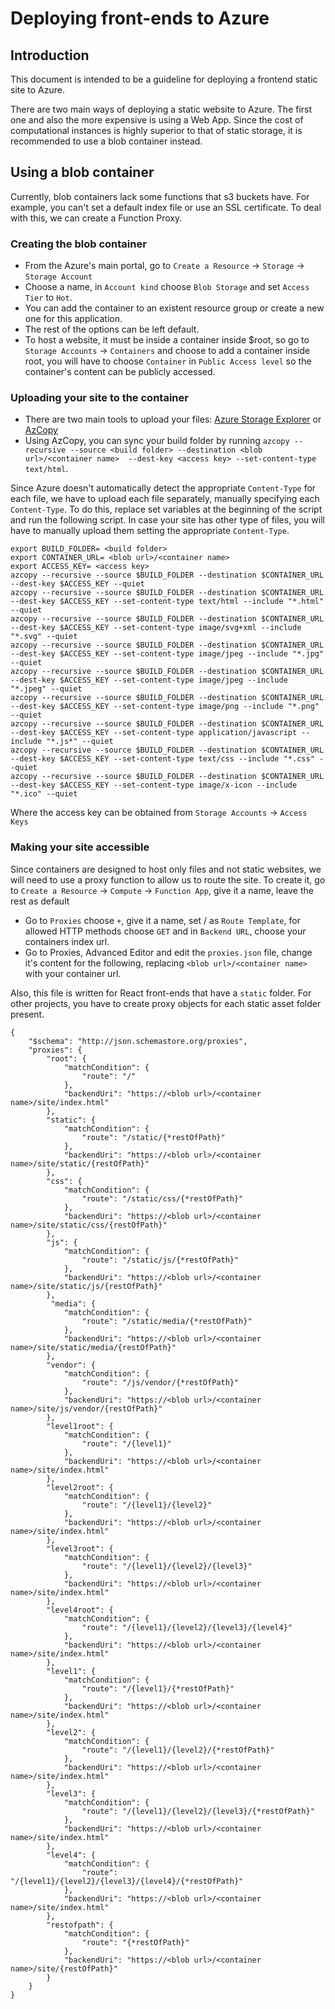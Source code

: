 # Deploying front-ends to Azure

## Introduction

This document is intended to be a guideline for deploying a frontend static site to Azure.

There are two main ways of deploying a static website to Azure. The first one and also the more expensive is using a Web App.
Since the cost of computational instances is highly superior to that of static storage, it is recommended to use a blob container instead.

## Using a blob container

Currently, blob containers lack some functions that s3 buckets have. For example, you can't set a default index file or use an SSL certificate. To deal with this, we can create a Function Proxy.

### Creating the blob container

* From the Azure's main portal, go to `Create a Resource` -> `Storage` -> `Storage Account`
* Choose a name, in `Account kind` choose `Blob Storage` and set `Access Tier` to `Hot`.
* You can add the container to an existent resource group or create a new one for this application.
* The rest of the options can be left default.
* To host a website, it must be inside a container inside $root, so go to `Storage Accounts` -> `Containers` and choose to add a container inside root, you will have to choose `Container` in `Public Access level` so the container's content can be publicly accessed.

### Uploading your site to the container
* There are two main tools to upload your files: [Azure Storage Explorer](https://azure.microsoft.com/en-us/features/storage-explorer/) or [AzCopy](https://docs.microsoft.com/en-us/azure/storage/common/storage-use-azcopy-linux)
* Using AzCopy, you can sync your build folder by running `azcopy --recursive --source <build folder> --destination <blob url>/<container name>  --dest-key <access key> --set-content-type text/html`.

Since Azure doesn't automatically detect the appropriate `Content-Type` for each file, we have to upload each file separately, manually specifying each `Content-Type`. To do this, replace set variables at the beginning of the script and run the following script. In case your site has other type of files, you will have to manually upload them setting the appropriate `Content-Type`.

```
export BUILD_FOLDER= <build folder>
export CONTAINER_URL= <blob url>/<container name>
export ACCESS_KEY= <access key>
azcopy --recursive --source $BUILD_FOLDER --destination $CONTAINER_URL  --dest-key $ACCESS_KEY --quiet
azcopy --recursive --source $BUILD_FOLDER --destination $CONTAINER_URL  --dest-key $ACCESS_KEY --set-content-type text/html --include "*.html" --quiet
azcopy --recursive --source $BUILD_FOLDER --destination $CONTAINER_URL  --dest-key $ACCESS_KEY --set-content-type image/svg+xml --include "*.svg" --quiet
azcopy --recursive --source $BUILD_FOLDER --destination $CONTAINER_URL  --dest-key $ACCESS_KEY --set-content-type image/jpeg --include "*.jpg" --quiet
azcopy --recursive --source $BUILD_FOLDER --destination $CONTAINER_URL  --dest-key $ACCESS_KEY --set-content-type image/jpeg --include "*.jpeg" --quiet
azcopy --recursive --source $BUILD_FOLDER --destination $CONTAINER_URL  --dest-key $ACCESS_KEY --set-content-type image/png --include "*.png" --quiet
azcopy --recursive --source $BUILD_FOLDER --destination $CONTAINER_URL  --dest-key $ACCESS_KEY --set-content-type application/javascript --include "*.js*" --quiet
azcopy --recursive --source $BUILD_FOLDER --destination $CONTAINER_URL  --dest-key $ACCESS_KEY --set-content-type text/css --include "*.css" --quiet
azcopy --recursive --source $BUILD_FOLDER --destination $CONTAINER_URL  --dest-key $ACCESS_KEY --set-content-type image/x-icon --include "*.ico" --quiet
```

Where the access key can be obtained from `Storage Accounts` -> `Access Keys`

### Making your site accessible
Since containers are designed to host only files and not static websites, we will need to use a proxy function to allow us to route the site.
To create it, go to `Create a Resource` -> `Compute` -> `Function App`, give it a name,   leave the rest as default
* Go to `Proxies` choose `+`, give it a name, set / as `Route Template`, for allowed HTTP methods choose `GET` and in `Backend URL`, choose your containers index url.
* Go to Proxies, Advanced Editor and edit the `proxies.json` file, change it's content for the following, replacing `<blob url>/<container name>` with your container url.

Also, this file is written for React front-ends that have a `static` folder. For other projects, you have to create proxy objects for each static asset folder present.

```
{
    "$schema": "http://json.schemastore.org/proxies",
    "proxies": {
        "root": {
            "matchCondition": {
                "route": "/"
            },
            "backendUri": "https://<blob url>/<container name>/site/index.html"
        },
        "static": {
            "matchCondition": {
                "route": "/static/{*restOfPath}"
            },
            "backendUri": "https://<blob url>/<container name>/site/static/{restOfPath}"
        },
        "css": {
            "matchCondition": {
                "route": "/static/css/{*restOfPath}"
            },
            "backendUri": "https://<blob url>/<container name>/site/static/css/{restOfPath}"
        },
        "js": {
            "matchCondition": {
                "route": "/static/js/{*restOfPath}"
            },
            "backendUri": "https://<blob url>/<container name>/site/static/js/{restOfPath}"
        },
         "media": {
            "matchCondition": {
                "route": "/static/media/{*restOfPath}"
            },
            "backendUri": "https://<blob url>/<container name>/site/static/media/{restOfPath}"
        },
        "vendor": {
            "matchCondition": {
                "route": "/js/vendor/{*restOfPath}"
            },
            "backendUri": "https://<blob url>/<container name>/site/js/vendor/{restOfPath}"
        },
        "level1root": {
            "matchCondition": {
                "route": "/{level1}"
            },
            "backendUri": "https://<blob url>/<container name>/site/index.html"
        },
        "level2root": {
            "matchCondition": {
                "route": "/{level1}/{level2}"
            },
            "backendUri": "https://<blob url>/<container name>/site/index.html"
        },
        "level3root": {
            "matchCondition": {
                "route": "/{level1}/{level2}/{level3}"
            },
            "backendUri": "https://<blob url>/<container name>/site/index.html"
        },
        "level4root": {
            "matchCondition": {
                "route": "/{level1}/{level2}/{level3}/{level4}"
            },
            "backendUri": "https://<blob url>/<container name>/site/index.html"
        },
        "level1": {
            "matchCondition": {
                "route": "/{level1}/{*restOfPath}"
            },
            "backendUri": "https://<blob url>/<container name>/site/index.html"
        },
        "level2": {
            "matchCondition": {
                "route": "/{level1}/{level2}/{*restOfPath}"
            },
            "backendUri": "https://<blob url>/<container name>/site/index.html"
        },
        "level3": {
            "matchCondition": {
                "route": "/{level1}/{level2}/{level3}/{*restOfPath}"
            },
            "backendUri": "https://<blob url>/<container name>/site/index.html"
        },
        "level4": {
            "matchCondition": {
                "route": "/{level1}/{level2}/{level3}/{level4}/{*restOfPath}"
            },
            "backendUri": "https://<blob url>/<container name>/site/index.html"
        },
        "restofpath": {
            "matchCondition": {
                "route": "{*restOfPath}"
            },
            "backendUri": "https://<blob url>/<container name>/site/{restOfPath}"
        }
    }
}
```
